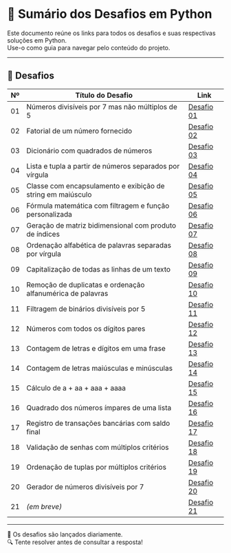 # 🐍 Sumário dos Desafios em Python

Este documento reúne os links para todos os desafios e suas respectivas soluções em Python.  
Use-o como guia para navegar pelo conteúdo do projeto.

---

## 🧩 Desafios

| Nº  | Título do Desafio                                                                 | Link                                      |
|-----|------------------------------------------------------------------------------------|-------------------------------------------|
| 01  | Números divisíveis por 7 mas não múltiplos de 5                                   | [Desafio 01](./desafios/desafio_01.md)    |
| 02  | Fatorial de um número fornecido                                                   | [Desafio 02](./desafios/desafio_02.md)    |
| 03  | Dicionário com quadrados de números                                               | [Desafio 03](./desafios/desafio_03.md)    |
| 04  | Lista e tupla a partir de números separados por vírgula                           | [Desafio 04](./desafios/desafio_04.md)    |
| 05  | Classe com encapsulamento e exibição de string em maiúsculo                       | [Desafio 05](./desafios/desafio_05.md)    |
| 06  | Fórmula matemática com filtragem e função personalizada                           | [Desafio 06](./desafios/desafio_06.md)    |
| 07  | Geração de matriz bidimensional com produto de índices                            | [Desafio 07](./desafios/desafio_07.md)    |
| 08  | Ordenação alfabética de palavras separadas por vírgula                            | [Desafio 08](./desafios/desafio_08.md)    |
| 09  | Capitalização de todas as linhas de um texto                                      | [Desafio 09](./desafios/desafio_09.md)    |
| 10  | Remoção de duplicatas e ordenação alfanumérica de palavras                        | [Desafio 10](./desafios/desafio_10.md)    |
| 11  | Filtragem de binários divisíveis por 5                                            | [Desafio 11](./desafios/desafio_11.md)    |
| 12  | Números com todos os dígitos pares                                                | [Desafio 12](./desafios/desafio_12.md)    |
| 13  | Contagem de letras e dígitos em uma frase                                         | [Desafio 13](./desafios/desafio_13.md)    |
| 14  | Contagem de letras maiúsculas e minúsculas                                        | [Desafio 14](./desafios/desafio_14.md)    |
| 15  | Cálculo de a + aa + aaa + aaaa                                                    | [Desafio 15](./desafios/desafio_15.md)    |
| 16  | Quadrado dos números ímpares de uma lista                                         | [Desafio 16](./desafios/desafio_16.md)    |
| 17  | Registro de transações bancárias com saldo final                                  | [Desafio 17](./desafios/desafio_17.md)    |
| 18  | Validação de senhas com múltiplos critérios                                       | [Desafio 18](./desafios/desafio_18.md)    |
| 19  | Ordenação de tuplas por múltiplos critérios                                       | [Desafio 19](./desafios/desafio_19.md)    |
| 20  | Gerador de números divisíveis por 7                                               | [Desafio 20](./desafios/desafio_20.md)    |
| 21  | *(em breve)*                                                                      | [Desafio 21](./desafios/desafio_21.md)    |

---

📌 Os desafios são lançados diariamente.  
🔍 Tente resolver antes de consultar a resposta!